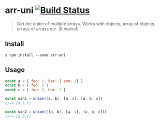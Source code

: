 # arr-uni [![Build Status](https://travis-ci.org/maticzav/arr-uni.svg?branch=master)](https://travis-ci.org/maticzav/arr-uni)

> Get the union of multiple arrays.
> Works with objects, array of objects, arrays of arrays etc. (It works!)

## Install

```
$ npm install --save arr-uni
```


## Usage

```js
const a = { foo: 1, bar: { zoo: 1} }
const b = { foo: 1 }
const c = { foo: 1, bar: 1 }

const uin1 = union([a, b], [a, c], [a, b, c])
//=> [a,b,c]

const uin2 = union([[a, b], [a, c], [a, b, c]])
//=> [a,b,c]
```
